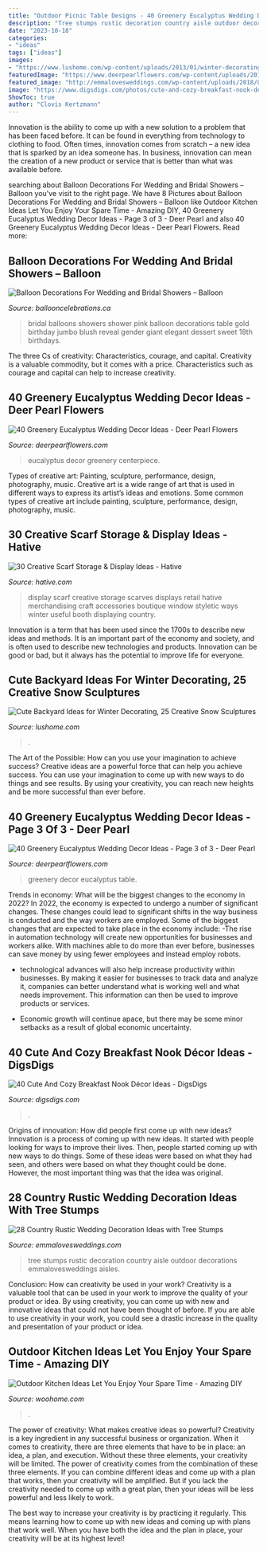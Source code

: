 ```yaml
---
title: "Outdoor Picnic Table Designs - 40 Greenery Eucalyptus Wedding Decor Ideas"
description: "Tree stumps rustic decoration country aisle outdoor decorations emmalovesweddings aisles"
date: "2023-10-18"
categories:
- "ideas"
tags: ["ideas"]
images:
- "https://www.lushome.com/wp-content/uploads/2013/01/winter-decorating-backyard-ideas-snow-sculptures-4.jpg"
featuredImage: "https://www.deerpearlflowers.com/wp-content/uploads/2015/01/Copper-lantern-with-church-candle-and-greenery-table-centrepiece.jpg"
featured_image: "http://emmalovesweddings.com/wp-content/uploads/2018/03/outdoor-wedding-aisle-decorations-with-tree-stumps.jpg"
image: "https://www.digsdigs.com/photos/cute-and-cozy-breakfast-nook-decor-ideas-27-554x739.jpg"
ShowToc: true
author: "Clovis Kertzmann"
---
```



Innovation is the ability to come up with a new solution to a problem that has been faced before. It can be found in everything from technology to clothing to food. Often times, innovation comes from scratch – a new idea that is sparked by an idea someone has. In business, innovation can mean the creation of a new product or service that is better than what was available before.

	

		
searching about Balloon Decorations For Wedding and Bridal Showers – Balloon you've visit to the right page. We have 8 Pictures about Balloon Decorations For Wedding and Bridal Showers – Balloon like Outdoor Kitchen Ideas Let You Enjoy Your Spare Time - Amazing DIY, 40 Greenery Eucalyptus Wedding Decor Ideas - Page 3 of 3 - Deer Pearl and also 40 Greenery Eucalyptus Wedding Decor Ideas - Deer Pearl Flowers. Read more:
		
    
## Balloon Decorations For Wedding And Bridal Showers – Balloon

<img loading=lazy src="https://www.ballooncelebrations.ca/wp-content/uploads/2012/01/Jumbo-3-foot-Light-Pink-and-White-Confetti.jpg" onerror="this.onerror=null;this.src='https://tse1.mm.bing.net/th?id=OIP.SOlC2Qj00-YFu6U9Ds8yLAHaHa&amp;pid=15.1';" alt="Balloon Decorations For Wedding and Bridal Showers – Balloon">

_Source: ballooncelebrations.ca_

>bridal balloons showers shower pink balloon decorations table gold birthday jumbo blush reveal gender giant elegant dessert sweet 18th birthdays. 

	

The three Cs of creativity: Characteristics, courage, and capital.
Creativity is a valuable commodity, but it comes with a price. Characteristics such as courage and capital can help to increase creativity.

    
## 40 Greenery Eucalyptus Wedding Decor Ideas - Deer Pearl Flowers

<img loading=lazy src="https://www.deerpearlflowers.com/wp-content/uploads/2016/12/eucalyptus-wedding-centerpiece-via-Jenny-Haas-Photography.jpg" onerror="this.onerror=null;this.src='https://tse4.mm.bing.net/th?id=OIP.YeVz4c5zEGmPmZNLDWxRCgHaLH&amp;pid=15.1';" alt="40 Greenery Eucalyptus Wedding Decor Ideas - Deer Pearl Flowers">

_Source: deerpearlflowers.com_

>eucalyptus decor greenery centerpiece. 

	

Types of creative art: Painting, sculpture, performance, design, photography, music.
Creative art is a wide range of art that is used in different ways to express its artist’s ideas and emotions. Some common types of creative art include painting, sculpture, performance, design, photography, music.

    
## 30 Creative Scarf Storage &amp; Display Ideas - Hative

<img loading=lazy src="https://hative.com/wp-content/uploads/2015/03/scarf-storage-ideas/17-creative-scarf-storage-and-display-ideas.jpg" onerror="this.onerror=null;this.src='https://tse2.mm.bing.net/th?id=OIP.7onQGp7u7eREoCCPuyHARwHaFj&amp;pid=15.1';" alt="30 Creative Scarf Storage &amp; Display Ideas - Hative">

_Source: hative.com_

>display scarf creative storage scarves displays retail hative merchandising craft accessories boutique window styletic ways winter useful booth displaying country. 

	

Innovation is a term that has been used since the 1700s to describe new ideas and methods. It is an important part of the economy and society, and is often used to describe new technologies and products. Innovation can be good or bad, but it always has the potential to improve life for everyone.

    
## Cute Backyard Ideas For Winter Decorating, 25 Creative Snow Sculptures

<img loading=lazy src="https://www.lushome.com/wp-content/uploads/2013/01/winter-decorating-backyard-ideas-snow-sculptures-4.jpg" onerror="this.onerror=null;this.src='https://tse4.mm.bing.net/th?id=OIP.ql_EVdQAp9LhHRVYw5dsPgHaLH&amp;pid=15.1';" alt="Cute Backyard Ideas for Winter Decorating, 25 Creative Snow Sculptures">

_Source: lushome.com_

>. 

	

The Art of the Possible: How can you use your imagination to achieve success?
Creative ideas are a powerful force that can help you achieve success. You can use your imagination to come up with new ways to do things and see results. By using your creativity, you can reach new heights and be more successful than ever before.

    
## 40 Greenery Eucalyptus Wedding Decor Ideas - Page 3 Of 3 - Deer Pearl

<img loading=lazy src="https://www.deerpearlflowers.com/wp-content/uploads/2015/01/Copper-lantern-with-church-candle-and-greenery-table-centrepiece.jpg" onerror="this.onerror=null;this.src='https://tse4.mm.bing.net/th?id=OIP.I0ybxhLUFBgTYxmYZgu82gHaLH&amp;pid=15.1';" alt="40 Greenery Eucalyptus Wedding Decor Ideas - Page 3 of 3 - Deer Pearl">

_Source: deerpearlflowers.com_

>greenery decor eucalyptus table. 

	

Trends in economy: What will be the biggest changes to the economy in 2022?
In 2022, the economy is expected to undergo a number of significant changes. These changes could lead to significant shifts in the way business is conducted and the way workers are employed. Some of the biggest changes that are expected to take place in the economy include: 
-The rise in automation technology will create new opportunities for businesses and workers alike. With machines able to do more than ever before, businesses can save money by using fewer employees and instead employ robots. 

- technological advances will also help increase productivity within businesses. By making it easier for businesses to track data and analyze it, companies can better understand what is working well and what needs improvement. This information can then be used to improve products or services. 

- Economic growth will continue apace, but there may be some minor setbacks as a result of global economic uncertainty.

    
## 40 Cute And Cozy Breakfast Nook Décor Ideas - DigsDigs

<img loading=lazy src="https://www.digsdigs.com/photos/cute-and-cozy-breakfast-nook-decor-ideas-27-554x739.jpg" onerror="this.onerror=null;this.src='https://tse4.mm.bing.net/th?id=OIP.nMsQJirDnIHHjKlHqa10RwHaJ4&amp;pid=15.1';" alt="40 Cute And Cozy Breakfast Nook Décor Ideas - DigsDigs">

_Source: digsdigs.com_

>. 

	

Origins of innovation: How did people first come up with new ideas?
Innovation is a process of coming up with new ideas. It started with people looking for ways to improve their lives. Then, people started coming up with new ways to do things. Some of these ideas were based on what they had seen, and others were based on what they thought could be done. However, the most important thing was that the idea was original.

    
## 28 Country Rustic Wedding Decoration Ideas With Tree Stumps

<img loading=lazy src="http://emmalovesweddings.com/wp-content/uploads/2018/03/outdoor-wedding-aisle-decorations-with-tree-stumps.jpg" onerror="this.onerror=null;this.src='https://tse3.mm.bing.net/th?id=OIP.GiTarnES88PxpiGW7Vkl8wHaLI&amp;pid=15.1';" alt="28 Country Rustic Wedding Decoration Ideas with Tree Stumps">

_Source: emmalovesweddings.com_

>tree stumps rustic decoration country aisle outdoor decorations emmalovesweddings aisles. 

	

Conclusion: How can creativity be used in your work?
Creativity is a valuable tool that can be used in your work to improve the quality of your product or idea. By using creativity, you can come up with new and innovative ideas that could not have been thought of before. If you are able to use creativity in your work, you could see a drastic increase in the quality and presentation of your product or idea.

    
## Outdoor Kitchen Ideas Let You Enjoy Your Spare Time - Amazing DIY

<img loading=lazy src="https://www.woohome.com/wp-content/uploads/2014/02/outdoor-kitchen-4.jpg" onerror="this.onerror=null;this.src='https://tse1.mm.bing.net/th?id=OIP.jcxSXCNgDdbCiHqAuxVTmAHaKe&amp;pid=15.1';" alt="Outdoor Kitchen Ideas Let You Enjoy Your Spare Time - Amazing DIY">

_Source: woohome.com_

>. 

	

The power of creativity: What makes creative ideas so powerful?
Creativity is a key ingredient in any successful business or organization. When it comes to creativity, there are three elements that have to be in place: an idea, a plan, and execution. Without these three elements, your creativity will be limited. 
The power of creativity comes from the combination of these three elements. If you can combine different ideas and come up with a plan that works, then your creativity will be amplified. But if you lack the creativity needed to come up with a great plan, then your ideas will be less powerful and less likely to work. 

The best way to increase your creativity is by practicing it regularly. This means learning how to come up with new ideas and coming up with plans that work well. When you have both the idea and the plan in place, your creativity will be at its highest level!

